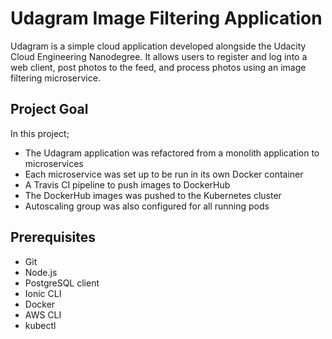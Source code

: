 # Udagram Image Filtering Application

Udagram is a simple cloud application developed alongside the Udacity Cloud Engineering Nanodegree. It allows users to register and log into a web client, post photos to the feed, and process photos using an image filtering microservice.

## Project Goal

In this project;
- The Udagram application was refactored from a monolith application to microservices
- Each microservice was set up to be run in its own Docker container
- A Travis CI pipeline to push images to DockerHub
- The DockerHub images was pushed to the Kubernetes cluster
- Autoscaling group was also configured for all running pods

## Prerequisites

- Git
- Node.js
- PostgreSQL client
- Ionic CLI
- Docker
- AWS CLI
- kubectl
